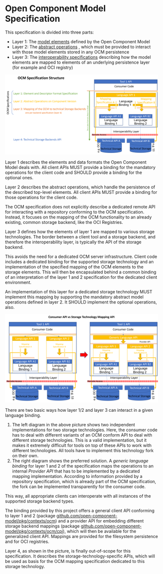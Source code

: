 # Open Component Model Specification

This specification is divided into three parts:

- Layer 1: The [model elements](model.md) defined by the Open Component Model
- Layer 2: The [abstract operations](operations.md) , which must be provided to
  interact with those model elements stored in any OCM persistence
- Layer 3: The [interoperability specifications](interoperability.md) describing how the model elements
  are mapped to elements of an underlying persistence layer
  (for example and OCI registry)

<div align="center"> 
<img src="ocmspecstruct.png" alt="Structure of OCM Specification" width="800"/>
</div>

Layer 1 describes the elements and data formats the Open Component Model deals
with. All client APIs MUST provide a binding
for the mandatory operations for the client code and SHOULD provide a
binding for the optional ones.

Layer 2 describes the abstract operations, which handle the persistence
of the described top-level elements. All client APIs MUST provide a binding
for those operations for the client code.


The OCM specification does not explicitly describe a dedicated remote API for
interacting with a repository conforming to the OCM specification.
Instead, it focuses on the mapping of the OCM functionality to an already
existing, common storage backend, like the OCI Registries.

Layer 3 defines how the elements of layer 1 are mapped to various
storage technologies. The border between a client tool and a storage backend,
and therefore the interoperability layer, is typically the API of
the storage backend.

This avoids the need for a dedicated OCM server infrastructure. Client code
includes a dedicated binding for the supported storage technology and
an implementation of the specified mapping of the OCM elements to the
storage elements. This will then be encapsulated behind a common binding
of an interpretation of the layer 1 and 2 specification for the dedicated client
environment.

An implementation of this layer for a dedicated storage technology MUST
implement this mapping by supporting the mandatory abstract model operations
defined in layer 2. It SHOULD implement the optional operations, also.

<div align="center"> 
<img src="ocmaltbind.png" alt="Alternatives for Language Bindings" width="800"/>
</div>

There are two basic ways how layer 1/2 and layer 3 can interact in a given
language binding.

1) The left diagram in the above picture shows two independent implementations
   for two storage technologies. Here, the consumer code has to deal
   with different variants of an OCM conform API to deal with different storage
   technologies. This is a valid implementation, but it makes it extremely
   difficult for tools on top of these APIs to work with different technologies.
   All tools have to implement this technology fork on their own.
2) The right diagram shows the preferred solution. A *generic language binding*
   for layer 1 and 2 of the specification maps the operations to an internal
   *Provider API* that has to be implemented by a dedicated mapping
   implementation. According to information provided by a repository specification,
   which is already part of the OCM specification, the fork can be implemented
   transparently for the consumer code.

This way, all appropriate clients can interoperate with all instances of the
supported storage backend types.

The binding provided by this project offers a general client API conforming
to layer 1 and 2 (package [github.com/open-component-model/pkg/contexts/ocm](../../pkg/contexts/ocm))
and a provider API for embedding different storage backend mappings
(package [github.com/open-component-model/pkg/contexts/ocm/cpi](../../pkg/contexts/ocm/cpi)),
which will then be available for the generalized client API.
Mappings are provided for the filesystem persistence and for OCI registries.

Layer 4, as shown in the picture, is finally out-of-scope for this
specification. It describes the storage-technology-specific APIs, which 
will be used as basis for the OCM mapping specification dedicated to
this storage technology.